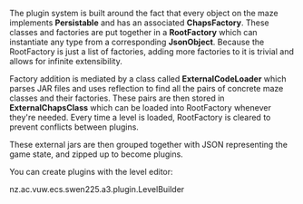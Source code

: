 The plugin system is built around the fact that every object on the maze implements **Persistable** and has an associated **ChapsFactory**. These classes and factories are put together in a **RootFactory** which can instantiate any type from a corresponding **JsonObject**. Because the RootFactory is just a list of factories, adding more factories to it is trivial and allows for infinite extensibility.

Factory addition is mediated by a class called **ExternalCodeLoader** which parses JAR files and uses reflection to find all the pairs of concrete maze classes and their factories. These pairs are then stored in **ExternalChapsClass** which can be loaded into RootFactory whenever they're needed. Every time a level is loaded, RootFactory is cleared to prevent conflicts between plugins.

These external jars are then grouped together with JSON representing the game state, and zipped up to become plugins.

You can create plugins with the level editor:

nz.ac.vuw.ecs.swen225.a3.plugin.LevelBuilder